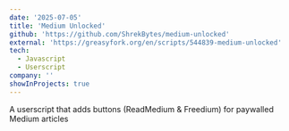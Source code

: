 ```yaml
---
date: '2025-07-05'
title: 'Medium Unlocked'
github: 'https://github.com/ShrekBytes/medium-unlocked'
external: 'https://greasyfork.org/en/scripts/544839-medium-unlocked'
tech:
  - Javascript
  - Userscript
company: ''
showInProjects: true
---
```


A userscript that adds buttons (ReadMedium & Freedium) for paywalled Medium articles
